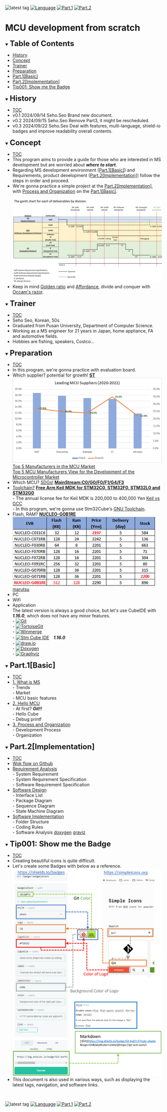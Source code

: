 ![latest tag](https://img.shields.io/github/v/tag/gtuja/CSC_MS.svg?color=brightgreen)
[![Language](https://img.shields.io/badge/Language-%E6%97%A5%E6%9C%AC%E8%AA%9E-brightgreen)](https://github.com/gtuja/CSC_MS/blob/main/README.md)
[![Part.1](https://img.shields.io/badge/Part.1-Basic-brightgreen)](https://github.com/gtuja/CSC_MS/blob/main/Part1/1.What%20is%20MS_en.md) [![Part.2](https://img.shields.io/badge/Part.2-Implementation-brightgreen)](https://github.com/gtuja/CSC_MS/blob/main/Part2/1.WorFlowOnGithub_en.md)

# MCU development from scratch

<div id="toc"></div>
<details open>
<summary><font size="5"><b>Table of Contents</b></font></summary>

- [History](#history)
- [Concept](#Concept)
- [Trainer](#Trainer)
- [Preparation](#Preparation)
- [Part.1[Basic]](#Part1_Basic)
- [Part.2[Implementation]](#Part2_Implementation)
- [Tip001: Show me the Badge](#Tip001)

</details>

<div id="history"></div>
<details open>
<summary><font size="5"><b>History</b></font></summary> 

- [TOC](#toc)
- v0.1 2024/09/14 Seho.Seo Brand new document.
- v0.2 2024/09/15 Seho.Seo Remove Part3, it might be rescheduled.
- v0.3 2024/09/22 Seho.Seo Deal with features, multi-language, shield-io badges and improve readability overall contents.

</details>

<div id="Concept"></div>
<details open>
<summary><font size="5"><b>Concept</b></font></summary>

- [TOC](#toc)
- This program aims to provide a guide for those who are interested in MS development but are worried about ***where to start***.
- Regarding MS development environment ([Part.1[Basic]](Part1_Basic)) and Requirements, product development ([Part.2[Implementation]](#Part2_Implementation))
follow the steps in order and proceed.
- We're gonna practice a simple project at the [Part.2[Implementation]](#Part2_Implementation), with [Process and Organization](https://github.com/gtuja/CSC_MS/blob/main/Part1/3.ProcessAndOrganization.md) on the [Part.1[Basic]](#Part1_Basic).<br><br>
![gantt_chart_deliverables_by_division](https://github.com/gtuja/CSC_MS/blob/main/Resources/README/gantt_chart_deliverables_by_division.png)
- Keep in mind [Golden ratio](https://en.m.wikipedia.org/wiki/Golden_ratio) and [Affordance](https://en.m.wikipedia.org/wiki/Affordance), divide and conquer with [Occam's razor](https://en.m.wikipedia.org/wiki/Occam%27s_razor). 

</details>

<div id="Trainer"></div>
<details open>
<summary><font size="5"><b>Trainer</b></font></summary>

- [TOC](#toc)
- Seho Seo, Korean, 50s
- Graduated from Pusan University, Department of Computer Science.
- Working as a MS engineer for 21 years in Japan, home appliance, FA  and automotive fields.
- Hobbies are fishing, speakers, Costco...

</details>

<div id="Preparation"></div>
<details open>
<summary><font size="5"><b>Preparation</b></font></summary>

- [TOC](#toc)
- In this program, we're gonna practice with evaluation board.
- Which supplier? potential for growth! **[ST](https://www.st.com/content/st_com/en.html)**<br>
![Leading MCU suppliers(2021)](https://github.com/gtuja/CSC_MS/blob/main/Resources/README/Leading_MCU_Suppliers_2020_22021.png)<br>
[Top 5 Manufacturers in the MCU Market](https://www.onerivertronics.com/a/43018.html)<br>
[Top 5 MCU Manufacturers View for the Development of the Microcontroller Market](https://www.hardfindelec.com/a/76030.html)
- Which MCU? [SDGs!](https://en.wikipedia.org/wiki/Sustainable_Development_Goals) **[MainStream:C0/G0/F0/F1/G4/F3](https://www.st.com/en/microcontrollers-microprocessors/stm32-32-bit-arm-cortex-mcus.html)**<br>
- [Toolchain?](https://en.wikipedia.org/wiki/Toolchain) **[Free Arm Keil MDK for STM32C0, STM32F0, STM32L0 and STM32G0](https://www.st.com/ja/partner-products-and-services/free-arm-keil-mdk-for-stm32c0-stm32f0-stm32l0-and-stm32g0.html)**<br>
\- The annual license fee for Keil MDK is 200,000 to 400,000 Yen [Keil vs GCC](https://stackoverflow.com/questions/1226401/keil-vs-gcc-for-arm7)<br>
\- In this program, we're gonna use Stm32Cube's [GNU Toolchain](https://en.wikipedia.org/wiki/GNU_toolchain). <br>
- Flash, RAM? **[NUCLEO-G0B1RE](https://www.st.com/ja/evaluation-tools/nucleo-g0b1re.html)**<br>
![NucleoSeries_C0G0F0](https://github.com/gtuja/CSC_MS/blob/main/Resources/README/NucleoSeries_C0G0F0.png)<br>
[marutsu](https://www.marutsu.co.jp/pc/i/40719714/)
- PC
- Wifi
- Application<br>
The latest version is always a good choice, but let's use CubeIDE with ***1.16.0***, which does not have any minor features.<br>
\- [![Git](https://img.shields.io/badge/Git-brightgreen?style=flat&logo=Git&logoColor=%23F05032&labelColor=white)](https://git-scm.com/)<br>
\- [![TortoiseGit](https://img.shields.io/badge/TortoiseGit-brightgreen?style=flat)](https://tortoisegit.org/)<br>
\- [![Winmerge](https://img.shields.io/badge/Winmerge-brightgreen?style=flat)](https://winmerge.org/)<br>
\- [![Stm Cube IDE](https://img.shields.io/badge/Stm-brightgreen?style=flat&logo=stmicroelectronics&logoColor=%2303234B&labelColor=white)](https://www.st.com/en/development-tools/stm32cubeide.html)　***1.16.0***<br>
\- [![draw.io](https://img.shields.io/badge/Drawio-brightgreen?style=flat&logo=diagramsdotnet&logoColor=%23F08705&labelColor=white)](https://app.diagrams.net/)<br>
\- [![Doxygen](https://img.shields.io/badge/Doxygen-brightgreen?style=flat)](https://www.doxygen.nl/)<br>
\- [![Graphviz](https://img.shields.io/badge/Graphviz-brightgreen?style=flat)](https://graphviz.org/)<br>

</details>

<div id="Part1_Basic"></div>
<details open>
<summary><font size="5"><b>Part.1[Basic]</b></font></summary>

- [TOC](#toc)
- [1. What is MS](https://github.com/gtuja/CSC_MS/blob/main/Part1/1.What%20is%20MS_en.md)<br>
\- Trends<br>
\- Market<br>
\- MCU basic features<br>
- [2. Hello MCU](https://github.com/gtuja/CSC_MS/blob/main/Part1/2.Hello%20MCU_en.md)<br>
\- At first? ***Git!!***<br>
\- Hello Cube<br>
\- Debug printf<br>
- [3. Process and Organization](https://github.com/gtuja/CSC_MS/blob/main/Part1/3.ProcessAndOrganization_en.md)<br>
\- Development Process<br>
\- Organization<br>

</details>

<div id="Part2_Implementation"></div>
<details open>
<summary><font size="5"><b>Part.2[Implementation]</b></font></summary>

- [TOC](#toc)
- [Wok flow on Github](https://github.com/gtuja/CSC_MS/blob/main/Part2/1.WorFlowOnGithub.md)<br>
- [Requirement Analysis](https://github.com/gtuja/CSC_MS/blob/main/Part2/2.RequirementAnalysis.md)<br>
\- System Requirement<br>
\- System Requirement Specification<br>
\- Software Requirement Specification<br>
- [Software Design](https://github.com/gtuja/CSC_MS/blob/main/Part2/3.SoftwareDesign.md)<br>
\- Interface List<br>
\- Package Diagram<br>
\- Sequence Diagram<br>
\- State Machine Diagram<br>
- [Software Implementation](https://github.com/gtuja/CSC_MS/blob/main/Part2/4.SoftwareImplementation.md)<br>
\- Folder Structure<br>
\- Coding Rules<br>
\- Software Analysis [doxygen](https://www.doxygen.nl/) [graviz](https://graphviz.org/)<br>

</details>

<div id="Tip001"></div>
<details open>
<summary><font size="5"><b>Tip001: Show me the Badge</b></font></summary>

- [TOC](#toc)<br>
- Creating beautiful icons is quite difficult.
- Let's create some Badges with below as a reference.<br>
![Show-me-the-badge](https://github.com/gtuja/CSC_MS/blob/main/Resources/Tips/tip001_001_shields_io_static_badge.png)<br>
- This document is also used in various ways, such as displaying the latest tags, navigation, and software links.

</details>
<br>

![latest tag](https://img.shields.io/github/v/tag/gtuja/CSC_MS.svg?color=brightgreen)
[![Language](https://img.shields.io/badge/Language-%E6%97%A5%E6%9C%AC%E8%AA%9E-brightgreen)](https://github.com/gtuja/CSC_MS/blob/main/README.md)
[![Part.1](https://img.shields.io/badge/Part.1-Basic-brightgreen)](https://github.com/gtuja/CSC_MS/blob/main/Part1/1.What%20is%20MS_en.md) [![Part.2](https://img.shields.io/badge/Part.2-Implementation-brightgreen)](https://github.com/gtuja/CSC_MS/blob/main/Part2/1.WorFlowOnGithub_en.md)
